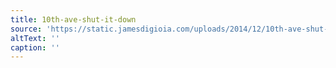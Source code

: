 ```yaml
---
title: 10th-ave-shut-it-down
source: 'https://static.jamesdigioia.com/uploads/2014/12/10th-ave-shut-it-down.jpg'
altText: ''
caption: ''
---
```


